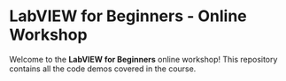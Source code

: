 # LabVIEW for Beginners - Online Workshop

Welcome to the **LabVIEW for Beginners** online workshop! This repository contains all the code demos covered in the course.
